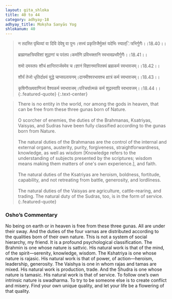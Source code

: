 ```yaml
---
layout: gita_shloka
title: 40 to 44
category: adhyay-18
adhyay_title: Mokṣha Sanyās Yog
shlokanum: 40
---
```


> न तदस्ति पृथिव्यां वा दिवि देवेषु वा पुनः।सत्त्वं प्रकृतिजैर्मुक्तं यदेभिः स्यात्ित्रभिर्गुणैः।।18.40।।<br><br>ब्राह्मणक्षत्रियविशां शूद्राणां च परंतप।कर्माणि प्रविभक्तानि स्वभावप्रभवैर्गुणैः।।18.41।।<br><br>शमो दमस्तपः शौचं क्षान्तिरार्जवमेव च।ज्ञानं विज्ञानमास्तिक्यं ब्रह्मकर्म स्वभावजम्।।18.42।।<br><br>शौर्यं तेजो धृतिर्दाक्ष्यं युद्धे चाप्यपलायनम्।दानमीश्वरभावश्च क्षात्रं कर्म स्वभावजम्।।18.43।।<br><br>कृषिगौरक्ष्यवाणिज्यं वैश्यकर्म स्वभावजम्।परिचर्यात्मकं कर्म शूद्रस्यापि स्वभावजम्।।18.44।।
{:.featured-quote} 
{:.text-center}

> There is no entity in the world, nor among the gods in heaven, that can be free from these three gunas born of Nature.<br><br>O scorcher of enemies, the duties of the Brahmanas, Ksatriyas, Vaisyas, and Sudras have been fully classified according to the gunas born from Nature.<br><br>The natural duties of the Brahmanas are the control of the internal and external organs, austerity, purity, forgiveness, straightforwardness, knowledge, as well as wisdom [Knowledge refers to the understanding of subjects presented by the scriptures; wisdom means making them matters of one's own experience.], and faith.<br><br>The natural duties of the Ksatriyas are heroism, boldness, fortitude, capability, and not retreating from battle, generosity, and lordliness.<br><br>The natural duties of the Vaisyas are agriculture, cattle-rearing, and trading. The natural duty of the Sudras, too, is in the form of service.
{:.featured-quote}

### Osho’s Commentary
No being on earth or in heaven is free from these three gunas. All are under their sway.
And the duties of the four varnas are distributed according to the qualities born of their own nature. This is not a system of social hierarchy, my friend. It is a profound psychological classification.
The Brahmin is one whose nature is sattvic. His natural work is that of the mind, of the spirit—serenity, knowledge, wisdom.
The Kshatriya is one whose nature is rajasic. His natural work is that of power, of action—heroism, leadership, generosity.
The Vaishya is one in whom rajas and tamas are mixed. His natural work is production, trade.
And the Shudra is one whose nature is tamasic. His natural work is that of service.
To follow one’s own intrinsic nature is swadharma. To try to be someone else is to create conflict and misery. Find your own unique quality, and let your life be a flowering of that quality.
